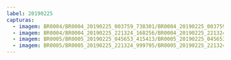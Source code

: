 ```yaml
---
label: 20190225
capturas:
  - imagem: BR0004/BR0004_20190225_003759_738301/BR0004_20190225_003759_738301_stack_56_meteors.jpg
  - imagem: BR0004/BR0004_20190225_221324_168256/BR0004_20190225_221324_168256_stack_4_meteors.jpg
  - imagem: BR0005/BR0005_20190225_045653_415413/BR0005_20190225_045653_415413_stack_56_meteors.jpg
  - imagem: BR0005/BR0005_20190225_221324_999795/BR0005_20190225_221324_999795_stack_11_meteors.jpg
---
```

